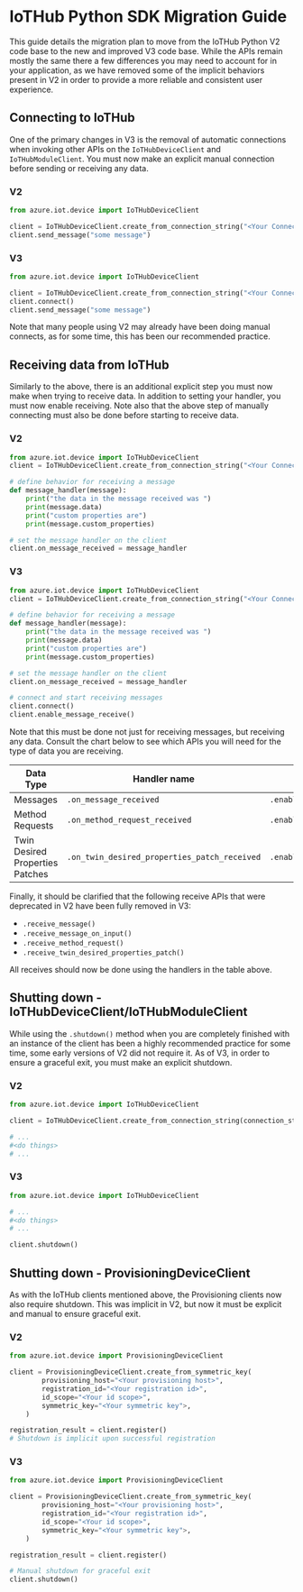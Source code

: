 # IoTHub Python SDK Migration Guide

This guide details the migration plan to move from the IoTHub Python V2 code base to the new and improved V3 code base. While the APIs remain mostly the same there a few differences you may need to account for in your application, as we have removed some of the implicit behaviors present in V2 in order to provide a more reliable and consistent user experience.

## Connecting to IoTHub
One of the primary changes in V3 is the removal of automatic connections when invoking other APIs on the `IoTHubDeviceClient` and `IoTHubModuleClient`. You must now make an explicit manual connection before sending or receiving any data.

### V2
```python
from azure.iot.device import IoTHubDeviceClient

client = IoTHubDeviceClient.create_from_connection_string("<Your Connection String>")
client.send_message("some message")
```

### V3
```python
from azure.iot.device import IoTHubDeviceClient

client = IoTHubDeviceClient.create_from_connection_string("<Your Connection String>")
client.connect()
client.send_message("some message")
```

Note that many people using V2 may already have been doing manual connects, as for some time, this has been our recommended practice.


## Receiving data from IoTHub
Similarly to the above, there is an additional explicit step you must now make when trying to receive data. In addition to setting your handler, you must now enable receiving. Note also that the above step of manually connecting must also be done before starting to receive data.

### V2
```python
from azure.iot.device import IoTHubDeviceClient
client = IoTHubDeviceClient.create_from_connection_string("<Your Connection String>")

# define behavior for receiving a message
def message_handler(message):
    print("the data in the message received was ")
    print(message.data)
    print("custom properties are")
    print(message.custom_properties)

# set the message handler on the client
client.on_message_received = message_handler
```

### V3
```python
from azure.iot.device import IoTHubDeviceClient
client = IoTHubDeviceClient.create_from_connection_string("<Your Connection String>")

# define behavior for receiving a message
def message_handler(message):
    print("the data in the message received was ")
    print(message.data)
    print("custom properties are")
    print(message.custom_properties)

# set the message handler on the client
client.on_message_received = message_handler

# connect and start receiving messages
client.connect()
client.enable_message_receive()
```

Note that this must be done not just for receiving messages, but receiving any data. Consult the chart below to see which APIs you will need for the type of data you are receiving.


| Data Type                       | Handler name                                 | Enable API                                        | Disable API                                         |
|---------------------------------|----------------------------------------------|---------------------------------------------------|-----------------------------------------------------|
| Messages                        | `.on_message_received`                       | `.enable_message_receive()`                       | `.disable_message_receive()`                        |
| Method Requests                 | `.on_method_request_received`                | `.enable_method_request_receive()`                | `.disable_method_request_receive()`                 |
| Twin Desired Properties Patches | `.on_twin_desired_properties_patch_received` | `.enable_twin_desired_properties_patch_receive()` | `.disable_twin_desired_properties_patch_receive()`  |


Finally, it should be clarified that the following receive APIs that were deprecated in V2 have been fully removed in V3:
* `.receive_message()`
* `.receive_message_on_input()`
* `.receive_method_request()`
* `.receive_twin_desired_properties_patch()`

All receives should now be done using the handlers in the table above.


## Shutting down - IoTHubDeviceClient/IoTHubModuleClient

While using the `.shutdown()` method when you are completely finished with an instance of the client has been a highly recommended practice for some time, some early versions of V2 did not require it. As of V3, in order to ensure a graceful exit, you must make an explicit shutdown.

### V2
```python
from azure.iot.device import IoTHubDeviceClient

client = IoTHubDeviceClient.create_from_connection_string(connection_string)

# ...
#<do things>
# ...
```

### V3
```python
from azure.iot.device import IoTHubDeviceClient

# ...
#<do things>
# ...

client.shutdown()
```


## Shutting down - ProvisioningDeviceClient

As with the IoTHub clients mentioned above, the Provisioning clients now also require shutdown. This was implicit in V2, but now it must be explicit and manual to ensure graceful exit.

### V2
```python
from azure.iot.device import ProvisioningDeviceClient

client = ProvisioningDeviceClient.create_from_symmetric_key(
        provisioning_host="<Your provisioning host>",
        registration_id="<Your registration id>",
        id_scope="<Your id scope>",
        symmetric_key="<Your symmetric key">,
    )

registration_result = client.register()
# Shutdown is implicit upon successful registration
```

### V3
```python
from azure.iot.device import ProvisioningDeviceClient

client = ProvisioningDeviceClient.create_from_symmetric_key(
        provisioning_host="<Your provisioning host>",
        registration_id="<Your registration id>",
        id_scope="<Your id scope>",
        symmetric_key="<Your symmetric key">,
    )

registration_result = client.register()

# Manual shutdown for graceful exit
client.shutdown()
```